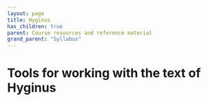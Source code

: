 ```yaml
---
layout: page
title: Hyginus
has_children: true
parent: Course resources and reference material
grand_parent: "Syllabus"
---
```


# Tools for working with the text of Hyginus
